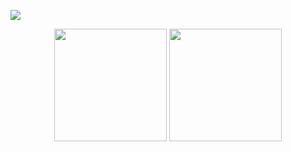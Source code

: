 ![](https://komarev.com/ghpvc/?username=Mabarik667f)

<div align = "center">
  <img height="180em" src="https://github-readme-stats.vercel.app/api/top-langs/?username=candyflipprog&theme=radical&layout=compact&langs_count=8&hide=Shell&card_width=400" />
 
  <img height="180em" src ="https://github-readme-stats.vercel.app/api?username=candyflipprog&show_icons=true&theme=radical">
</div><br>
